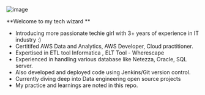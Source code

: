 

<!---
ABIRAMI1997/ABIRAMI1997 is a ✨ special ✨ repository because its `README.md` (this file) appears on your GitHub profile.
You can click the Preview link to take a look at your changes.
--->


![image](https://user-images.githubusercontent.com/63499457/158515354-92f8df92-0678-472b-ad49-eb5a7b58cda2.png)


 **Welcome to my tech wizard **
- Introducing more passionate techie girl with 3+ years of experience in IT industry :)
- Certitifed AWS Data and Analytics, AWS Developer, Cloud practitioner.
- Expertised in ETL tool Informatica , ELT Tool - Wherescape
- Experienced in handling various database like Netezza, Oracle, SQL server.
- Also developed and deployed code using Jenkins/Git version control.
- Currently diving deep into Data engineering open source projects
- My practice and learnings are noted in this repo.



